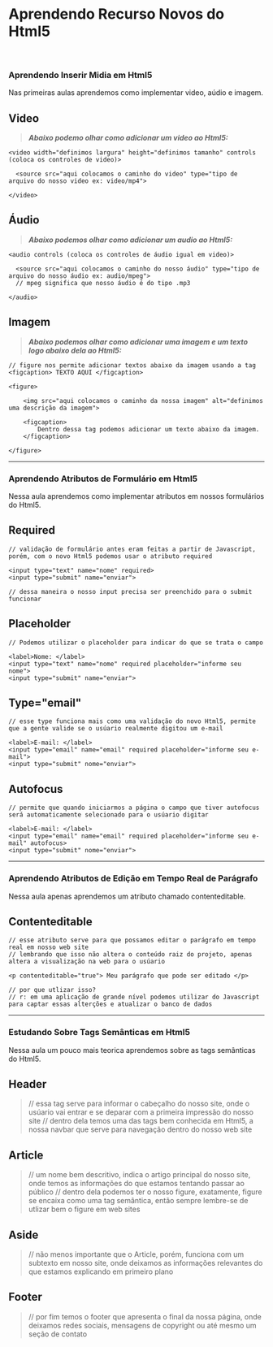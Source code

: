 # Aprendendo Recurso Novos do Html5

</br>

### Aprendendo Inserir Midia em Html5
Nas primeiras aulas aprendemos como implementar video, aúdio e imagem.

## Video

> **_Abaixo podemo olhar como adicionar um video ao Html5:_**

```
<video width="definimos largura" height="definimos tamanho" controls (coloca os controles de video)>

  <source src="aqui colocamos o caminho do video" type="tipo de arquivo do nosso video ex: video/mp4">
  
</video>
```

## Áudio

> **_Abaixo podemos olhar como adicionar um audio ao Html5:_**

```
<audio controls (coloca os controles de áudio igual em video)>

  <source src="aqui colocamos o caminho do nosso áudio" type="tipo de arquivo do nosso áudio ex: audio/mpeg">
  // mpeg significa que nosso áudio é do tipo .mp3
  
</audio>
```

## Imagem

> **_Abaixo podemos olhar como adicionar uma imagem e um texto logo abaixo dela ao Html5:_**

```
// figure nos permite adicionar textos abaixo da imagem usando a tag <figcaption> TEXTO AQUI </figcaption>

<figure>

	<img src="aqui colocamos o caminho da nossa imagem" alt="definimos uma descrição da imagem">
  
	<figcaption>
		Dentro dessa tag podemos adicionar um texto abaixo da imagem.
	</figcaption>
  
</figure>
```

----------------------------------------

### Aprendendo Atributos de Formulário em Html5
Nessa aula aprendemos como implementar atributos em nossos formulários do Html5.

## Required

```
// validação de formulário antes eram feitas a partir de Javascript, porém, com o novo Html5 podemos usar o atributo required

<input type="text" name="nome" required>
<input type="submit" name="enviar">

// dessa maneira o nosso input precisa ser preenchido para o submit funcionar
```

## Placeholder

```
// Podemos utilizar o placeholder para indicar do que se trata o campo

<label>Nome: </label>
<input type="text" name="nome" required placeholder="informe seu nome">
<input type="submit" name="enviar">
```

## Type="email"

```
// esse type funciona mais como uma validação do novo Html5, permite que a gente valide se o usúario realmente digitou um e-mail

<label>E-mail: </label>
<input type="email" name="email" required placeholder="informe seu e-mail">
<input type="submit" nome="enviar">
```

## Autofocus

```
// permite que quando iniciarmos a página o campo que tiver autofocus será automaticamente selecionado para o usúario digitar

<label>E-mail: </label>
<input type="email" name="email" required placeholder="informe seu e-mail" autofocus>
<input type="submit" nome="enviar">
```

----------------------------------------

### Aprendendo Atributos de Edição em Tempo Real de Parágrafo
Nessa aula apenas aprendemos um atributo chamado contenteditable.

## Contenteditable

```
// esse atributo serve para que possamos editar o parágrafo em tempo real em nosso web site
// lembrando que isso não altera o conteúdo raiz do projeto, apenas altera a visualização na web para o usúario

<p contenteditable="true"> Meu parágrafo que pode ser editado </p>

// por que utlizar isso? 
// r: em uma aplicação de grande nível podemos utilizar do Javascript para captar essas alterções e atualizar o banco de dados
```
----------------------------------------

### Estudando Sobre Tags Semânticas em Html5
Nessa aula um pouco mais teorica aprendemos sobre as tags semânticas do Html5.

## Header
> // essa tag serve para informar o cabeçalho do nosso site, onde o usúario vai entrar e se deparar com a primeira impressão do nosso site
> // dentro dela temos uma das tags bem conhecida em Html5, a nossa navbar que serve para navegação dentro do nosso web site

## Article
> // um nome bem descritivo, indica o artigo principal do nosso site, onde temos as informações do que estamos tentando passar ao público
> // dentro dela podemos ter o nosso figure, exatamente, figure se encaixa como uma tag semântica, então sempre lembre-se de utlizar bem o figure em web sites

## Aside
> // não menos importante que o Article, porém, funciona com um subtexto em nosso site, onde deixamos as informações relevantes do que estamos explicando em primeiro plano

## Footer
> // por fim temos o footer que apresenta o final da nossa página, onde deixamos redes sociais, mensagens de copyright ou até mesmo um seção de contato
